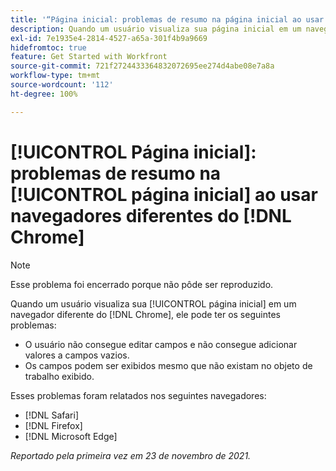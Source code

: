 ```yaml
---
title: '“Página inicial: problemas de resumo na página inicial ao usar navegadores diferentes do Chrome”'
description: Quando um usuário visualiza sua página inicial em um navegador diferente do Chrome, ele pode ter vários problemas.
exl-id: 7e1935e4-2814-4527-a65a-301f4b9a9669
hidefromtoc: true
feature: Get Started with Workfront
source-git-commit: 721f2724433364832072695ee274d4abe08e7a8a
workflow-type: tm+mt
source-wordcount: '112'
ht-degree: 100%

---
```


# [!UICONTROL Página inicial]: problemas de resumo na [!UICONTROL página inicial] ao usar navegadores diferentes do [!DNL Chrome]

>[!NOTE]
>
>Esse problema foi encerrado porque não pôde ser reproduzido.


Quando um usuário visualiza sua [!UICONTROL página inicial] em um navegador diferente do [!DNL Chrome], ele pode ter os seguintes problemas:

* O usuário não consegue editar campos e não consegue adicionar valores a campos vazios.
* Os campos podem ser exibidos mesmo que não existam no objeto de trabalho exibido.

Esses problemas foram relatados nos seguintes navegadores:

* [!DNL Safari]
* [!DNL Firefox]
* [!DNL Microsoft Edge]

_Reportado pela primeira vez em 23 de novembro de 2021._

